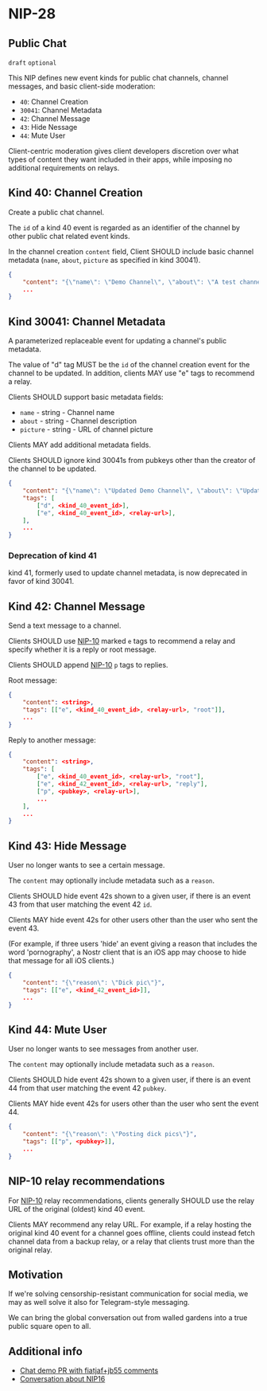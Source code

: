 
NIP-28
======

Public Chat
-----------

`draft` `optional`

This NIP defines new event kinds for public chat channels, channel messages, and basic client-side moderation:

- `40`: Channel Creation
- `30041`: Channel Metadata
- `42`: Channel Message
- `43`: Hide Nessage
- `44`: Mute User

Client-centric moderation gives client developers discretion over what types of content they want included in their apps, while imposing no additional requirements on relays.


## Kind 40: Channel Creation

Create a public chat channel.

The `id` of a kind 40 event is regarded as an identifier of the channel by other public chat related event kinds.

In the channel creation `content` field, Client SHOULD include basic channel metadata (`name`, `about`, `picture` as specified in kind 30041).

```json
{
    "content": "{\"name\": \"Demo Channel\", \"about\": \"A test channel.\", \"picture\": \"https://placekitten.com/200/200\"}",
    ...
}
```


## Kind 30041: Channel Metadata

A parameterized replaceable event for updating a channel's public metadata.

The value of "d" tag MUST be the `id` of the channel creation event for the channel to be updated. In addition, clients MAY use "e" tags to recommend a relay.

Clients SHOULD support basic metadata fields:

- `name` - string - Channel name
- `about` - string - Channel description
- `picture` - string - URL of channel picture

Clients MAY add additional metadata fields.

Clients SHOULD ignore kind 30041s from pubkeys other than the creator of the channel to be updated.

```json
{
    "content": "{\"name\": \"Updated Demo Channel\", \"about\": \"Updating a test channel.\", \"picture\": \"https://placekitten.com/201/201\"}",
    "tags": [
        ["d", <kind_40_event_id>],
        ["e", <kind_40_event_id>, <relay-url>],
    ],
    ...
}
```

### Deprecation of kind 41 

kind 41, formerly used to update channel metadata, is now deprecated in favor of kind 30041.


## Kind 42: Channel Message

Send a text message to a channel.

Clients SHOULD use [NIP-10](10.md) marked `e` tags to recommend a relay and specify whether it is a reply or root message.

Clients SHOULD append [NIP-10](10.md) `p` tags to replies.

Root message:

```json
{
    "content": <string>,
    "tags": [["e", <kind_40_event_id>, <relay-url>, "root"]],
    ...
}
```

Reply to another message:

```json
{
    "content": <string>,
    "tags": [
        ["e", <kind_40_event_id>, <relay-url>, "root"],
        ["e", <kind_42_event_id>, <relay-url>, "reply"],
        ["p", <pubkey>, <relay-url>],
        ...
    ],
    ...
}
```


## Kind 43: Hide Message

User no longer wants to see a certain message.

The `content` may optionally include metadata such as a `reason`.

Clients SHOULD hide event 42s shown to a given user, if there is an event 43 from that user matching the event 42 `id`.

Clients MAY hide event 42s for other users other than the user who sent the event 43.

(For example, if three users 'hide' an event giving a reason that includes the word 'pornography', a Nostr client that is an iOS app may choose to hide that message for all iOS clients.)

```json
{
    "content": "{\"reason\": \"Dick pic\"}",
    "tags": [["e", <kind_42_event_id>]],
    ...
}
```

## Kind 44: Mute User

User no longer wants to see messages from another user.

The `content` may optionally include metadata such as a `reason`.

Clients SHOULD hide event 42s shown to a given user, if there is an event 44 from that user matching the event 42 `pubkey`.

Clients MAY hide event 42s for users other than the user who sent the event 44.

```json
{
    "content": "{\"reason\": \"Posting dick pics\"}",
    "tags": [["p", <pubkey>]],
    ...
}
```

## NIP-10 relay recommendations

For [NIP-10](10.md) relay recommendations, clients generally SHOULD use the relay URL of the original (oldest) kind 40 event.

Clients MAY recommend any relay URL. For example, if a relay hosting the original kind 40 event for a channel goes offline, clients could instead fetch channel data from a backup relay, or a relay that clients trust more than the original relay.


Motivation
----------
If we're solving censorship-resistant communication for social media, we may as well solve it also for Telegram-style messaging.

We can bring the global conversation out from walled gardens into a true public square open to all.


Additional info
---------------

- [Chat demo PR with fiatjaf+jb55 comments](https://github.com/ArcadeCity/arcade/pull/28)
- [Conversation about NIP16](https://t.me/nostr_protocol/29566)
